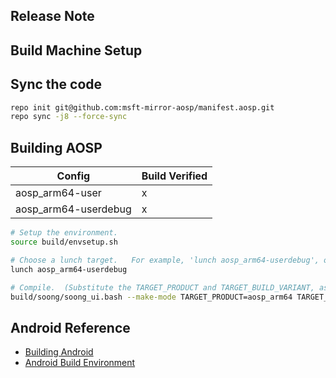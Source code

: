 ## Release Note
<!-- TODO: what is in the release. what tag is this AOSP based on -->

## Build Machine Setup


## Sync the code
```bash
repo init git@github.com:msft-mirror-aosp/manifest.aosp.git
repo sync -j8 --force-sync
```

## Building AOSP
|Config                       |Build Verified  |
|-----------------------------|----------------|
|aosp_arm64-user              | x              |
|aosp_arm64-userdebug         | x              |

```bash
# Setup the environment.
source build/envsetup.sh

# Choose a lunch target.   For example, 'lunch aosp_arm64-userdebug', or just use lunch directly.
lunch aosp_arm64-userdebug

# Compile.  (Substitute the TARGET_PRODUCT and TARGET_BUILD_VARIANT, as needed)
build/soong/soong_ui.bash --make-mode TARGET_PRODUCT=aosp_arm64 TARGET_BUILD_VARIANT=userdebug dist
```

## Android Reference
- [Building Android](https://source.android.com/docs/setup/build/building)
- [Android Build Environment](https://source.android.com/docs/setup/start/initializing)
